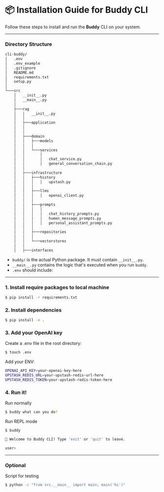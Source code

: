 # 📦 Installation Guide for Buddy CLI

Follow these steps to install and run the **Buddy** CLI on your system.

---

### Directory Structure
```bash
cli-buddy/
│   .env
│   .env_example
│   .gitignore
│   README.md
│   requirements.txt
│   setup.py
│
└───src
    │   __init__.py
    │   __main__.py
    │
    ├───rag
    │   │   __init__.py
    │   │
    │   ├───application
    │   │       
    │   │
    │   ├───domain
    │   │   ├───models
    │   │   │
    │   │   └───services
    │   │       │   
    │   │       │   chat_service.py
    │   │       │   general_conversation_chain.py
    │   │
    │   ├───infrastructure
    │   │   ├───history
    │   │   │   │   upstash.py
    │   │   │
    │   │   ├───llms
    │   │   │   │   openai_client.py
    │   │   │
    │   │   ├───prompts
    │   │   │   │   
    │   │   │   │   chat_history_prompts.py
    │   │   │   │   humen_message_prompts.py
    │   │   │   │   personal_assistant_prompts.py
    │   │   │
    │   │   ├───repositories
    │   │   │       
    │   │   └───vectorstores
    │   │           
    │   ├───interfaces
```
- `buddy/` is the actual Python package. It must contain `__init__.py`.
- `__main__.py` contains the logic that's executed when you run `buddy`.
- `.env` should include:

---
### 1. Install require packages to local machine
```bash
$ pip install -r requirements.txt
```
### 2. Install dependencies
```bash
$ pip install -e .
```
### 3. Add your OpenAI key
Create a .env file in the root directory:
```bash
$ touch .env
```
Add your ENV:
```bash
OPENAI_API_KEY=your-openai-key-here
UPSTASH_REDIS_URL=your-upstash-redis-url-here
UPSTASH_REDIS_TOKEN=your-upstash-redis-token-here
```
### 4. Run it!
Run normally
```bash
$ buddy what can you do?
```

Run REPL mode
```bash
$ buddy

👋 Welcome to Buddy CLI! Type 'exit' or 'quit' to leave.

user>
```

---

### Optional

Script for testing
```bash
$ python -c "from src.__main__ import main; main('hi')"
```